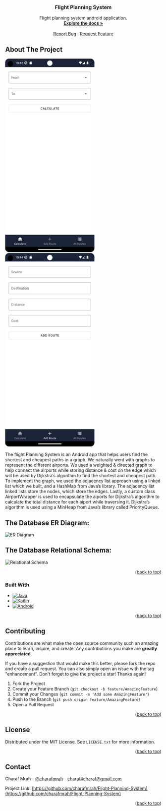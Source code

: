 <br />
<div align="center">
<h3 align="center">Flight Planning System</h3>

  <p align="center">
    Flight planning system android application.
    <br />
    <a href="https://github.com/charafmrah/Flight-Planning-System"><strong>Explore the docs »</strong></a>
    <br />
    <br />
    <a href="https://github.com/charafmrah/Flight-Planning-System/issues">Report Bug</a>
    ·
    <a href="https://github.com/charafmrah/Flight-Planning-System/issues">Request Feature</a>
  </p>
</div>



<!-- ABOUT THE PROJECT -->
## About The Project

![Flight planning system Screen Shot][product-screenshot-1]   ![Flight planning system Screen Shot][product-screenshot-2]

The flight Planning System is an Android app that helps users find the shortest and cheapest paths in a graph. We naturally went with graphs to represent the different airports. We used a weighted & directed graph to help connect the airports while storing distance & cost on the edge which will be used by Dijkstra’s algorithm to find the shortest and cheapest path. To implement the graph, we used the adjacency list approach using a linked list which we built, and a HashMap from Java’s library. The adjacency list linked lists store the nodes, which store the edges. Lastly, a custom class AirportWrapper is used to encapsulate the aiports for Dijkstra’s algorithm to calculate the total distance for each aiport while traversing it. Dijkstra’s algorithm is used using a MinHeap from Java’s library called PriorityQueue.

## The Database ER Diagram:
![ER Diagram](https://user-images.githubusercontent.com/20629020/147767137-4bef7af5-e1e7-4043-8ef0-3c65b28094ac.png)

## The Database Relational Schema:
![Relational Schema](https://user-images.githubusercontent.com/20629020/143615801-b5a6918f-ad13-4423-9893-9c1b2541c7fe.png)

<p align="right">(<a href="#readme-top">back to top</a>)</p>



### Built With

* [![Java][java]][java-url]
* [![Kotlin][kotlin]][kotlin-url]
* [![Android][android]][android-url]


<p align="right">(<a href="#readme-top">back to top</a>)</p>



<!-- CONTRIBUTING -->
## Contributing

Contributions are what make the open source community such an amazing place to learn, inspire, and create. Any contributions you make are **greatly appreciated**.

If you have a suggestion that would make this better, please fork the repo and create a pull request. You can also simply open an issue with the tag "enhancement".
Don't forget to give the project a star! Thanks again!

1. Fork the Project
2. Create your Feature Branch (`git checkout -b feature/AmazingFeature`)
3. Commit your Changes (`git commit -m 'Add some AmazingFeature'`)
4. Push to the Branch (`git push origin feature/AmazingFeature`)
5. Open a Pull Request

<p align="right">(<a href="#readme-top">back to top</a>)</p>



<!-- LICENSE -->
## License

Distributed under the MIT License. See `LICENSE.txt` for more information.

<p align="right">(<a href="#readme-top">back to top</a>)</p>



<!-- CONTACT -->
## Contact

Charaf Mrah - [@charafmrah](https://twitter.com/charafmrah) - charaf4charaf@gmail.com 

Project Link: [https://github.com/charafmrah/Flight-Planning-System](https://github.com/charafmrah/Flight-Planning-System)

<p align="right">(<a href="#readme-top">back to top</a>)</p>



<!-- MARKDOWN LINKS & IMAGES -->
<!-- https://www.markdownguide.org/basic-syntax/#reference-style-links -->
[product-screenshot-1]: Screenshot_1.png
[product-screenshot-2]: Screenshot_2.png
[java]: https://img.shields.io/badge/-Java-black.svg?style=for-the-badge&logo=Java&colorB=555
[java-url]: https://www.java.com/
[kotlin]: https://img.shields.io/badge/-Kotlin-black.svg?style=for-the-badge&logo=kotlin&colorB=555
[kotlin-url]: https://kotlinlang.org/
[android]: https://img.shields.io/badge/-Android-black.svg?style=for-the-badge&logo=android&colorB=555
[android-url]: https://developer.android.com/
